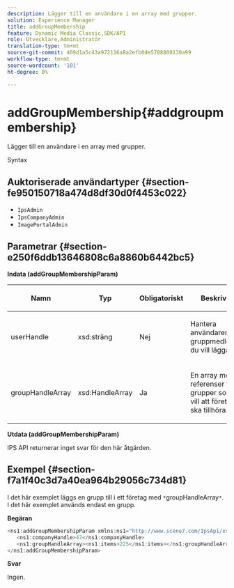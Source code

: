 ```yaml
---
description: Lägger till en användare i en array med grupper.
solution: Experience Manager
title: addGroupMembership
feature: Dynamic Media Classic,SDK/API
role: Utvecklare,Administratör
translation-type: tm+mt
source-git-commit: 469d1a5c43a972116a8a2efb0de5708800130a99
workflow-type: tm+mt
source-wordcount: '101'
ht-degree: 0%

---
```



# addGroupMembership{#addgroupmembership}

Lägger till en användare i en array med grupper.

Syntax

## Auktoriserade användartyper {#section-fe950150718a474d8df30d0f4453c022}

* `IpsAdmin`
* `IpsCompanyAdmin`
* `ImagePortalAdmin`

## Parametrar {#section-e250f6ddb13646808c6a8860b6442bc5}

**Indata (addGroupMembershipParam)**

<table id="table_71AD8902E4854CA5A12379DBA4DF17C7"> 
 <thead> 
  <tr> 
   <th colname="col1" class="entry"> <p>Namn </p> </th> 
   <th colname="col2" class="entry"> <p>Typ </p> </th> 
   <th colname="col3" class="entry"> <p>Obligatoriskt </p> </th> 
   <th colname="col4" class="entry"> <p>Beskrivning </p> </th> 
  </tr> 
 </thead>
 <tbody> 
  <tr> 
   <td colname="col1"> <span class="codeph"> <span class="varname"> userHandle</span> </span> </td> 
   <td colname="col2"> <span class="codeph"> xsd:sträng</span> </td> 
   <td colname="col3"> <p>Nej </p> </td> 
   <td colname="col4"> <p>Hantera användaren vars gruppmedlemskap du vill lägga till. </p> </td> 
  </tr> 
  <tr> 
   <td colname="col1"> <span class="codeph"> <span class="varname"> groupHandleArray</span> </span> </td> 
   <td colname="col2"> <span class="codeph"> xsd:HandleArray</span> </td> 
   <td colname="col3"> <p>Ja </p> </td> 
   <td colname="col4"> <p>En array med referenser till de grupper som du vill att företaget ska tillhöra. </p> </td> 
  </tr> 
 </tbody> 
</table>

**Utdata (addGroupMembershipParam)**

IPS API returnerar inget svar för den här åtgärden.

## Exempel {#section-f7a1f40c3d7a40ea964b29056c734d81}

I det här exemplet läggs en grupp till i ett företag med `*`groupHandleArray`*`. I det här exemplet används endast en grupp.

**Begäran**

```java
<ns1:addGroupMembershipParam xmlns:ns1="http://www.scene7.com/IpsApi/xsd">
   <ns1:companyHandle>47</ns1:companyHandle>
   <ns1:groupHandleArray><ns1:items>225</ns1:items></ns1:groupHandleArray>
</ns1:addGroupMembershipParam>
```

**Svar**

Ingen.
